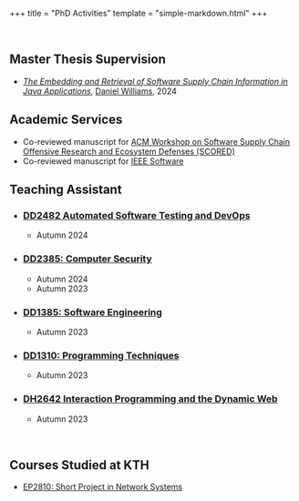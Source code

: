 +++
title = "PhD Activities"
template = "simple-markdown.html"
+++

<br/>

## Master Thesis Supervision

- [*The Embedding and Retrieval of Software Supply Chain Information in Java Applications*](https://urn.kb.se/resolve?urn=urn:nbn:se:kth:diva-354837), [Daniel Williams](https://github.com/danielwis/), 2024

## Academic Services

- Co-reviewed manuscript for [ACM Workshop on Software Supply Chain Offensive Research and Ecosystem Defenses (SCORED)](https://scored.dev/)
- Co-reviewed manuscript for [IEEE Software](https://ieeexplore.ieee.org/xpl/RecentIssue.jsp?punumber=52)

## Teaching Assistant

- ### [DD2482 Automated Software Testing and DevOps](https://www.kth.se/student/kurser/kurs/DD2482?l=en)
    - Autumn 2024

- ### [DD2385: Computer Security](https://www.kth.se/student/kurser/kurs/DD2395)
    - Autumn 2024
    - Autumn 2023

- ### [DD1385: Software Engineering](https://www.kth.se/student/kurser/kurs/DD1385)
    - Autumn 2023

- ### [DD1310: Programming Techniques](https://www.kth.se/student/kurser/kurs/DD1310)
    - Autumn 2023

- ### [DH2642 Interaction Programming and the Dynamic Web](https://www.kth.se/student/kurser/kurs/DH2642)
    - Autumn 2023

<br/>

## Courses Studied at KTH

- [EP2810: Short Project in Network Systems](https://cysep.conf.kth.se/)
